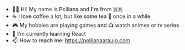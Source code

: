 - 👋🏻 Hi! My name is Polliana and I'm from 🇧🇷
- ☕️ I love coffee a lot, but like some tea 🍵 once in a while
- 🎮 My hobbies are playing games and 📺 watch animes or tv series
- 🌱 I’m currently learning React
- 📫 How to reach me: https://pollianaaraujo.com
